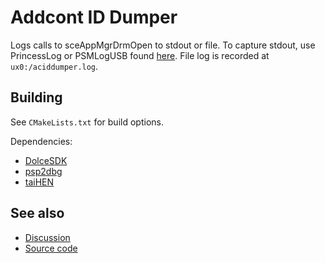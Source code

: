 # Addcont ID Dumper

Logs calls to sceAppMgrDrmOpen to stdout or file. To capture stdout, use PrincessLog or PSMLogUSB found [here](https://github.com/CelesteBlue-dev/PSVita-RE-tools). File log is recorded at `ux0:/aciddumper.log`.

## Building

See `CMakeLists.txt` for build options.

Dependencies:

- [DolceSDK](https://forum.devchroma.nl/index.php/topic,129.0.html)
- [psp2dbg](https://git.shotatoshounenwachigau.moe/vita/psp2dbg)
- [taiHEN](https://git.shotatoshounenwachigau.moe/vita/taihen)

## See also

- [Discussion](https://forum.devchroma.nl/index.php/topic,93.msg124.html)
- [Source code](https://git.shotatoshounenwachigau.moe/vita/aciddumper)
